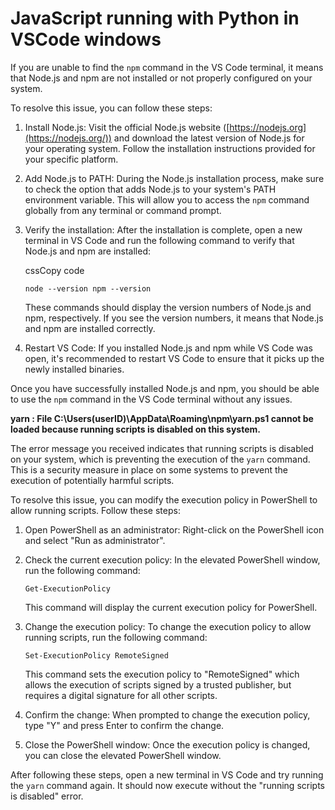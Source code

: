 # JavaScript running with Python in VSCode windows

If you are unable to find the `npm` command in the VS Code terminal, it means that Node.js and npm are not installed or not properly configured on your system.

To resolve this issue, you can follow these steps:

1.  Install Node.js: Visit the official Node.js website ([https://nodejs.org](https://nodejs.org/)) and download the latest version of Node.js for your operating system. Follow the installation instructions provided for your specific platform.
    
2.  Add Node.js to PATH: During the Node.js installation process, make sure to check the option that adds Node.js to your system's PATH environment variable. This will allow you to access the `npm` command globally from any terminal or command prompt.
    
3.  Verify the installation: After the installation is complete, open a new terminal in VS Code and run the following command to verify that Node.js and npm are installed:
    
    cssCopy code
    
    `node --version
    npm --version` 
    
    These commands should display the version numbers of Node.js and npm, respectively. If you see the version numbers, it means that Node.js and npm are installed correctly.
    
4.  Restart VS Code: If you installed Node.js and npm while VS Code was open, it's recommended to restart VS Code to ensure that it picks up the newly installed binaries.
    

Once you have successfully installed Node.js and npm, you should be able to use the `npm` command in the VS Code terminal without any issues.

**yarn : File C:\Users\(userID)\AppData\Roaming\npm\yarn.ps1 cannot be loaded because running scripts is disabled on this system.**

The error message you received indicates that running scripts is disabled on your system, which is preventing the execution of the `yarn` command. This is a security measure in place on some systems to prevent the execution of potentially harmful scripts.

To resolve this issue, you can modify the execution policy in PowerShell to allow running scripts. Follow these steps:

1.  Open PowerShell as an administrator: Right-click on the PowerShell icon and select "Run as administrator".
    
2.  Check the current execution policy: In the elevated PowerShell window, run the following command:
    
    `Get-ExecutionPolicy` 
    
    This command will display the current execution policy for PowerShell.
    
3.  Change the execution policy: To change the execution policy to allow running scripts, run the following command:
        
    `Set-ExecutionPolicy RemoteSigned` 
    
    This command sets the execution policy to "RemoteSigned" which allows the execution of scripts signed by a trusted publisher, but requires a digital signature for all other scripts.
    
4.  Confirm the change: When prompted to change the execution policy, type "Y" and press Enter to confirm the change.
    
5.  Close the PowerShell window: Once the execution policy is changed, you can close the elevated PowerShell window.
    
After following these steps, open a new terminal in VS Code and try running the `yarn` command again. It should now execute without the "running scripts is disabled" error.

